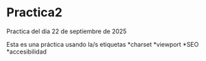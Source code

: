 # Practica2
Practica del dia 22 de septiembre de 2025

Esta es una práctica usando la/s etiquetas
*charset
*viewport
*SEO
*accesibilidad
